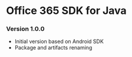 # Office 365 SDK for Java  #

### Version 1.0.0 ###

* Initial version based on Android SDK
* Package and artifacts renaming

